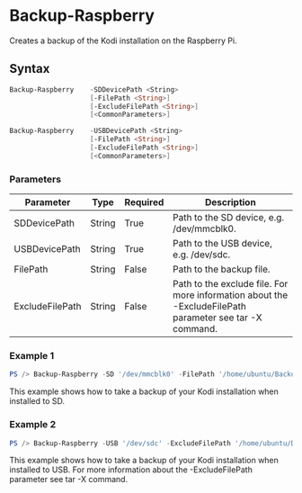 # Backup-Raspberry
Creates a backup of the Kodi installation on the Raspberry Pi.

## Syntax
```powershell
Backup-Raspberry    -SDDevicePath <String>
                    [-FilePath <String>]
                    [-ExcludeFilePath <String>]
                    [<CommonParameters>]
```

```powershell
Backup-Raspberry    -USBDevicePath <String>
                    [-FilePath <String>]
                    [-ExcludeFilePath <String>]
                    [<CommonParameters>]
```

### Parameters
Parameter|Type|Required|Description
---------|----|--------|-----------
|SDDevicePath|String|True|Path to the SD device, e.g. /dev/mmcblk0.|
|USBDevicePath|String|True|Path to the USB device, e.g. /dev/sdc.|
|FilePath|String|False|Path to the backup file.|
|ExcludeFilePath|String|False|Path to the exclude file. For more information about the -ExcludeFilePath parameter see tar -X command.|

### Example 1
```powershell
PS /> Backup-Raspberry -SD '/dev/mmcblk0' -FilePath '/home/ubuntu/Backups/Kodi-20161223084639.tar'
```
This example shows how to take a backup of your Kodi installation when installed to SD.

### Example 2
```powershell
PS /> Backup-Raspberry -USB '/dev/sdc' -ExcludeFilePath '/home/ubuntu/Documents/ExcludeFile.txt'
```
This example shows how to take a backup of your Kodi installation when installed to USB. For more information about the -ExcludeFilePath parameter see tar -X command.
